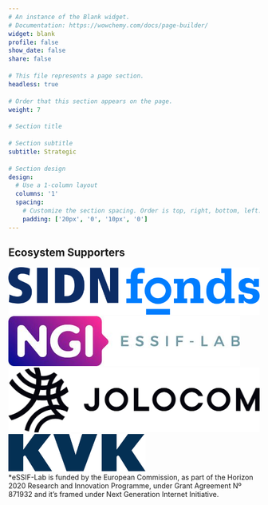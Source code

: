 ```yaml
---
# An instance of the Blank widget.
# Documentation: https://wowchemy.com/docs/page-builder/
widget: blank
profile: false
show_date: false
share: false

# This file represents a page section.
headless: true

# Order that this section appears on the page.
weight: 7

# Section title

# Section subtitle
subtitle: Strategic

# Section design
design:
  # Use a 1-column layout
  columns: '1'
  spacing:
    # Customize the section spacing. Order is top, right, bottom, left.
    padding: ['20px', '0', '10px', '0']
---
```


<div class="container mb-5">
<!-- Title -->
<h2 class="text-center font-weight-bold"> Ecosystem Supporters </h2>
<!-- First row -->
<div class="row align-items-top text-center  mt-4 mb-5">
   <div class="col partner-logo-3-row" > 
      <a href="https://www.sidnfonds.nl/" target="_blank">
      <img src="./logos/sidn.svg" alt="SIDN Fonds logo"> </a> 
   </div>
   <div class="col partner-logo-3-row" > 
      <a href="https://essif-lab.eu/" target="_blank"> 
      <img src="./logos/ngi-essiflab.jpg" alt="NGI Essif Lab logo">
      </a> 
   </div>
   <div class="col partner-logo-3-row" > 
      <a href="https://jolocom.io/" target="_blank">
      <img src="./logos/jolocom.png" alt="Jolocom logo"> </a>
   </div>
</div>
<!-- Second row -->
<div class="row align-items-top text-center  mt-4 ">
  <div class="col partner-logo-2-row"> 
    <a href="https://www.kvk.nl/" target="_blank"> 
    <img src="./logos/kvk.svg" alt="Kamer van Koophandel logo" style="object-fit: contain; max-width:90%; margin:auto; height:75px;"> </a>
  </div>
<div class="container mt-3 mb-1">
<!-- First row -->
<div class="col text-center">
    <div>*eSSIF-Lab is funded by the European Commission, as part of the Horizon 2020 Research and Innovation Programme, under Grant Agreement Nº 871932 and it’s framed under Next Generation Internet Initiative.

